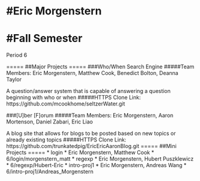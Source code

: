 #Eric Morgenstern
=====
#Fall Semester
=====
<p>Period 6</p>
=====
##Major Projects
=====
###Who/When Search Engine
#####Team Members: Eric Morgenstern, Matthew Cook, Benedict Bolton, Deanna Taylor 
<p>A question/answer system that is capable of answering a question beginning with who or when
#####HTTPS Clone Link: https://github.com/mcookhome/seltzerWater.git 

###[U]ber [F]orum
#####Team Members: Eric Morgenstern, Aaron Mortenson, Daniel Zabari, Eric Liao
<p>A blog site that allows for blogs to be posted based on new topics or already existing topics
#####HTTPS Clone Link: https://github.com/trunkatedpig/EricEricAaronBlog.git
=====
##Mini Projects
=====
* login
  * Eric Morgenstern, Matthew Cook
  * 6/login/morgenstern_matt
* regexp
  * Eric Morgenstern, Hubert Puszklewicz
  * 6/regexp/Hubert-Eric
* intro-proj1
  * Eric Morgenstern, Andreas Wang
  * 6/intro-proj1/Andreas_Morgenstern

